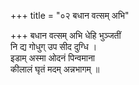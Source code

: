 +++
title = "०२ बधान वत्सम् अभि"

+++
बधान वत्सम् अभि धेहि भुञ्जतीं  
नि द्य गोधुग् उप सीद दुग्धि ।  
इडाम् अस्मा ओदनं पिन्वमाना  
कीलालं घृतं मदम् अन्नभागम् ॥